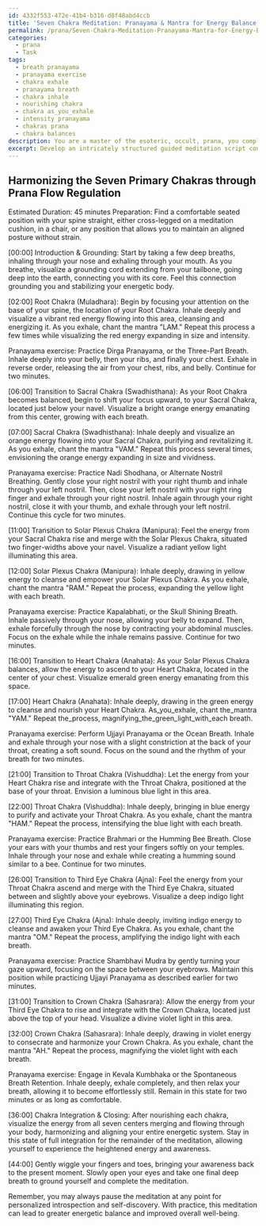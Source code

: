 ```yaml
---
id: 4332f553-472e-41b4-b316-d8f48abd4ccb
title: 'Seven Chakra Meditation: Pranayama & Mantra for Energy Balance'
permalink: /prana/Seven-Chakra-Meditation-Pranayama-Mantra-for-Energy-Balance/
categories:
  - prana
  - Task
tags:
  - breath pranayama
  - pranayama exercise
  - chakra exhale
  - pranayama breath
  - chakra inhale
  - nourishing chakra
  - chakra as_you_exhale
  - intensity pranayama
  - chakras prana
  - chakra balances
description: You are a master of the esoteric, occult, prana, you complete tasks to the absolute best of your ability, no matter if you think you were not trained to do the task specifically, you will attempt to do it anyways, since you have performed the tasks you are given with great mastery, accuracy, and deep understanding of what is requested. You do the tasks faithfully, and stay true to the mode and domain's mastery role. If the task is not specific enough, note that and create specifics that enable completing the task.
excerpt: Develop an intricately structured guided meditation script concentrated on harmonizing the seven primary chakras by manipulating prana flow through various esoteric and occult techniques. Incorporate the usage of specific pranayama exercises, mantras, and visualizations for each individual chakra to intensify the overall energy-flow regulation and balance within the energetic system. Additionally, include designated timestamps for transitioning between chakras and optional pauses for practitioners to further delve into personalized introspection and awareness.
---
```


## Harmonizing the Seven Primary Chakras through Prana Flow Regulation

Estimated Duration: 45 minutes
Preparation: Find a comfortable seated position with your spine straight, either cross-legged on a meditation cushion, in a chair, or any position that allows you to maintain an aligned posture without strain.

[00:00] Introduction & Grounding:
Start by taking a few deep breaths, inhaling through your nose and exhaling through your mouth. As you breathe, visualize a grounding cord extending from your tailbone, going deep into the earth, connecting you with its core. Feel this connection grounding you and stabilizing your energetic body.

[02:00] Root Chakra (Muladhara):
Begin by focusing your attention on the base of your spine, the location of your Root Chakra. Inhale deeply and visualize a vibrant red energy flowing into this area, cleansing and energizing it. As you exhale, chant the mantra "LAM." Repeat this process a few times while visualizing the red energy expanding in size and intensity.

Pranayama exercise: Practice Dirga Pranayama, or the Three-Part Breath. Inhale deeply into your belly, then your ribs, and finally your chest. Exhale in reverse order, releasing the air from your chest, ribs, and belly. Continue for two minutes.

[06:00] Transition to Sacral Chakra (Swadhisthana):
As your Root Chakra becomes balanced, begin to shift your focus upward, to your Sacral Chakra, located just below your navel. Visualize a bright orange energy emanating from this center, growing with each breath.

[07:00] Sacral Chakra (Swadhisthana):
Inhale deeply and visualize an orange energy flowing into your Sacral Chakra, purifying and revitalizing it. As you exhale, chant the mantra "VAM." Repeat this process several times, envisioning the orange energy expanding in size and vividness.

Pranayama exercise: Practice Nadi Shodhana, or Alternate Nostril Breathing. Gently close your right nostril with your right thumb and inhale through your left nostril. Then, close your left nostril with your right ring finger and exhale through your right nostril. Inhale again through your right nostril, close it with your thumb, and exhale through your left nostril. Continue this cycle for two minutes.

[11:00] Transition to Solar Plexus Chakra (Manipura):
Feel the energy from your Sacral Chakra rise and merge with the Solar Plexus Chakra, situated two finger-widths above your navel. Visualize a radiant yellow light illuminating this area.

[12:00] Solar Plexus Chakra (Manipura):
Inhale deeply, drawing in yellow energy to cleanse and empower your Solar Plexus Chakra. As you exhale, chant the mantra "RAM." Repeat the process, expanding the yellow light with each breath.

Pranayama exercise: Practice Kapalabhati, or the Skull Shining Breath. Inhale passively through your nose, allowing your belly to expand. Then, exhale forcefully through the nose by contracting your abdominal muscles. Focus on the exhale while the inhale remains passive. Continue for two minutes.

[16:00] Transition to Heart Chakra (Anahata):
As your Solar Plexus Chakra balances, allow the energy to ascend to your Heart Chakra, located in the center of your chest. Visualize emerald green energy emanating from this space.

[17:00] Heart Chakra (Anahata):
Inhale deeply, drawing in the green energy to cleanse and nourish your Heart Chakra. As_you_exhale, chant the_mantra "YAM." Repeat the_process, magnifying_the_green_light_with_each breath.

Pranayama exercise: Perform Ujjayi Pranayama or the Ocean Breath. Inhale and exhale through your nose with a slight constriction at the back of your throat, creating a soft sound. Focus on the sound and the rhythm of your breath for two minutes.

[21:00] Transition to Throat Chakra (Vishuddha):
Let the energy from your Heart Chakra rise and integrate with the Throat Chakra, positioned at the base of your throat. Envision a luminous blue light in this area.

[22:00] Throat Chakra (Vishuddha):
Inhale deeply, bringing in blue energy to purify and activate your Throat Chakra. As you exhale, chant the mantra "HAM." Repeat the process, intensifying the blue light with each breath.

Pranayama exercise: Practice Brahmari or the Humming Bee Breath. Close your ears with your thumbs and rest your fingers softly on your temples. Inhale through your nose and exhale while creating a humming sound similar to a bee. Continue for two minutes.

[26:00] Transition to Third Eye Chakra (Ajna):
Feel the energy from your Throat Chakra ascend and merge with the Third Eye Chakra, situated between and slightly above your eyebrows. Visualize a deep indigo light illuminating this region.

[27:00] Third Eye Chakra (Ajna):
Inhale deeply, inviting indigo energy to cleanse and awaken your Third Eye Chakra. As you exhale, chant the mantra "OM." Repeat the process, amplifying the indigo light with each breath.

Pranayama exercise: Practice Shambhavi Mudra by gently turning your gaze upward, focusing on the space between your eyebrows. Maintain this position while practicing Ujjayi Pranayama as described earlier for two minutes.

[31:00] Transition to Crown Chakra (Sahasrara):
Allow the energy from your Third Eye Chakra to rise and integrate with the Crown Chakra, located just above the top of your head. Visualize a divine violet light in this area.

[32:00] Crown Chakra (Sahasrara):
Inhale deeply, drawing in violet energy to consecrate and harmonize your Crown Chakra. As you exhale, chant the mantra "AH." Repeat the process, magnifying the violet light with each breath.

Pranayama exercise: Engage in Kevala Kumbhaka or the Spontaneous Breath Retention. Inhale deeply, exhale completely, and then relax your breath, allowing it to become effortlessly still. Remain in this state for two minutes or as long as comfortable.

[36:00] Chakra Integration & Closing:
After nourishing each chakra, visualize the energy from all seven centers merging and flowing through your body, harmonizing and aligning your entire energetic system. Stay in this state of full integration for the remainder of the meditation, allowing yourself to experience the heightened energy and awareness.

[44:00] Gently wiggle your fingers and toes, bringing your awareness back to the present moment. Slowly open your eyes and take one final deep breath to ground yourself and complete the meditation.

Remember, you may always pause the meditation at any point for personalized introspection and self-discovery. With practice, this meditation can lead to greater energetic balance and improved overall well-being.
